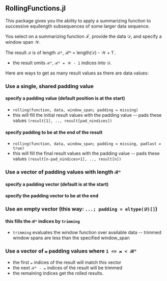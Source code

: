 ## RollingFunctions.jl

This package gives you the ability to apply a summarizing function to successive equilength subsequences of some larger data sequence.

You select on a summarizing function ℱ, provide the data 𝒟, and specify a window span 𝒲.  

The result `ℛ` is of length `ℛᴺ`, ℛᴺ = length(𝒟) - 𝒲 + 1`.
- the result omits `ℛᴼ`, `ℛᴼ = 𝒲 - 1` indices into 𝒟.

Here are ways to get as many result values as there are data values:

### Use a single, shared padding value

#### specify a padding value (default position is at the start)
- `rolling(function, data, window_span; padding = missing)`
- this will fill the initial result values with the padding value
-- pads these values `(result[1], .., result[pad_nindices])`

#### specify padding to be at the end of the result
- `rolling(function, data, window_span; padding = missing, padlast = true)`
- this will fill the final result values with the padding value
-- pads these values `(result[n-pad_nindices+1], .., result[n])`

### Use a vector of padding values with length `ℛᴼ`

#### specify a padding vector (default is at the start)

#### specify the padding vector to be at the end

### Use an empty vector (this way: `...; padding = eltype(𝒟)[]`)

#### this fills the `ℛᴼ` indices by `trimming`
- `trimming` evaluates the window function over available data
-- trimmed window spans are less than the specified window_span

### Use a vector of `𝓃` padding values where `1 <= 𝓃 < ℛᴼ`
- the first `𝓃` indices of the result will match this vector
- the next `ℛᴼ - 𝓃` indices of the result will be trimmed
- the remaining indices get the rolled results.

